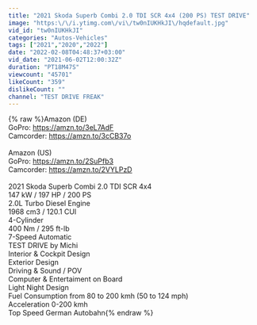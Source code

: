 ```yaml
---
title: "2021 Skoda Superb Combi 2.0 TDI SCR 4x4 (200 PS) TEST DRIVE"
image: "https:\/\/i.ytimg.com\/vi\/tw0nIUKHkJI\/hqdefault.jpg"
vid_id: "tw0nIUKHkJI"
categories: "Autos-Vehicles"
tags: ["2021","2020","2022"]
date: "2022-02-08T04:48:37+03:00"
vid_date: "2021-06-02T12:00:32Z"
duration: "PT18M47S"
viewcount: "45701"
likeCount: "359"
dislikeCount: ""
channel: "TEST DRIVE FREAK"
---
```

{% raw %}Amazon (DE)<br />GoPro: <a rel="nofollow" target="blank" href="https://amzn.to/3eL7AdF">https://amzn.to/3eL7AdF</a><br />Camcorder: <a rel="nofollow" target="blank" href="https://amzn.to/3cCB37o">https://amzn.to/3cCB37o</a><br /><br />Amazon (US)<br />GoPro: <a rel="nofollow" target="blank" href="https://amzn.to/2SuPfb3">https://amzn.to/2SuPfb3</a><br />Camcorder: <a rel="nofollow" target="blank" href="https://amzn.to/2VYLPzD">https://amzn.to/2VYLPzD</a><br /><br />2021 Skoda Superb Combi 2.0 TDI SCR 4x4<br />147 kW / 197 HP / 200 PS <br />2.0L Turbo Diesel Engine       <br />1968 cm3 / 120.1 CUI<br />4-Cylinder                            <br />400 Nm / 295 ft-lb     <br />7-Speed Automatic <br />TEST DRIVE by Michi<br />Interior &amp; Cockpit Design<br />Exterior Design<br />Driving &amp; Sound / POV<br />Computer &amp; Entertaiment on Board<br />Light Night Design<br />Fuel Consumption from 80 to 200 kmh (50 to 124 mph)<br />Acceleration 0-200 kmh<br />Top Speed German Autobahn{% endraw %}
